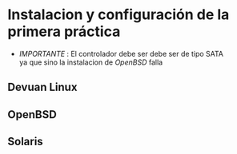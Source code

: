 # Instalacion y configuración de la primera práctica
- *IMPORTANTE* : El controlador debe ser debe ser de tipo SATA   
ya que sino la instalacion de *OpenBSD* falla
## Devuan Linux
## OpenBSD 
## Solaris

